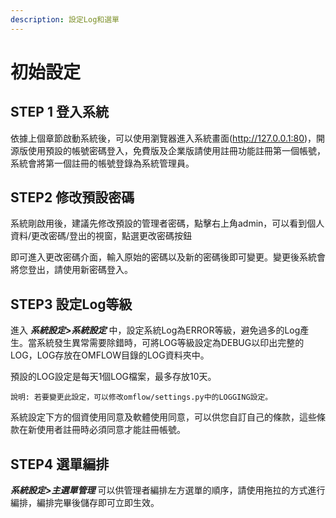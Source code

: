 ```yaml
---
description: 設定Log和選單
---
```


# 初始設定

## STEP 1 登入系統

依據上個章節啟動系統後，可以使用瀏覽器進入系統畫面(http://127.0.0.1:80)，開源版使用預設的帳號密碼登入，免費版及企業版請使用註冊功能註冊第一個帳號，系統會將第一個註冊的帳號登錄為系統管理員。

## STEP2 修改預設密碼

系統剛啟用後，建議先修改預設的管理者密碼，點擊右上角admin，可以看到個人資料/更改密碼/登出的視窗，點選更改密碼按鈕

即可進入更改密碼介面，輸入原始的密碼以及新的密碼後即可變更。變更後系統會將您登出，請使用新密碼登入。

## STEP3 設定Log等級

進入 _**系統設定>系統設定**_  中，設定系統Log為ERROR等級，避免過多的Log產生。當系統發生異常需要除錯時，可將LOG等級設定為DEBUG以印出完整的LOG，LOG存放在OMFLOW目錄的LOG資料夾中。

預設的LOG設定是每天1個LOG檔案，最多存放10天。

`說明: 若要變更此設定，可以修改omflow/settings.py中的LOGGING設定。`

系統設定下方的個資使用同意及軟體使用同意，可以供您自訂自己的條款，這些條款在新使用者註冊時必須同意才能註冊帳號。

## STEP4 選單編排

_**系統設定>主選單管理**_ 可以供管理者編排左方選單的順序，請使用拖拉的方式進行編排，編排完畢後儲存即可立即生效。
